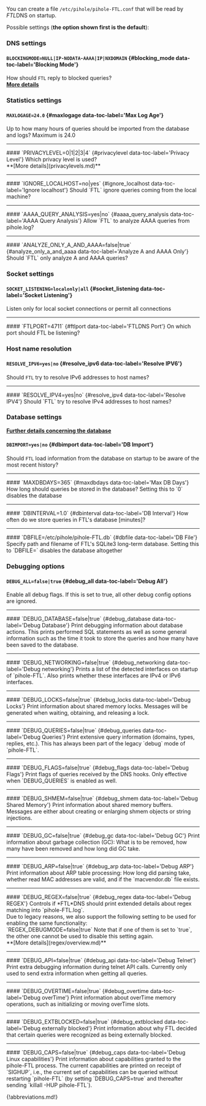 You can create a file `/etc/pihole/pihole-FTL.conf` that will be read by *FTL*DNS on startup.

Possible settings (**the option shown first is the default**):
### DNS settings

#### `BLOCKINGMODE=NULL|IP-NODATA-AAAA|IP|NXDOMAIN` {#blocking_mode data-toc-label='Blocking Mode'}
How should `FTL` reply to blocked queries?<br>
**[More details](blockingmode.md)**

### Statistics settings

#### `MAXLOGAGE=24.0` {#maxlogage data-toc-label='Max Log Age'}
  Up to how many hours of queries should be imported from the database and logs? Maximum is 24.0
<hr/>
#### `PRIVACYLEVEL=0|1|2|3|4` {#privacylevel data-toc-label='Privacy Level'}
  Which privacy level is used?<br>
**[More details](privacylevels.md)**
<hr/>
#### `IGNORE_LOCALHOST=no|yes` {#ignore_localhost data-toc-label='Ignore localhost'}
  Should `FTL` ignore queries coming from the local machine?
<hr/>
#### `AAAA_QUERY_ANALYSIS=yes|no` {#aaaa_query_analysis data-toc-label='AAAA Query Analysis'}
  Allow `FTL` to analyze AAAA queries from pihole.log?
<hr/>
#### `ANALYZE_ONLY_A_AND_AAAA=false|true` {#analyze_only_a_and_aaaa data-toc-label='Analyze A and AAAA Only'}
  Should `FTL` only analyze A and AAAA queries?

### Socket settings

#### `SOCKET_LISTENING=localonly|all` {#socket_listening data-toc-label='Socket Listening'}
  Listen only for local socket connections or permit all connections
<hr/>
#### `FTLPORT=4711` {#ftlport data-toc-label='FTLDNS Port'}
  On which port should FTL be listening?

### Host name resolution

#### `RESOLVE_IPV6=yes|no` {#resolve_ipv6 data-toc-label='Resolve IPV6'}
  Should `FTL` try to resolve IPv6 addresses to host names?
<hr/>
#### `RESOLVE_IPV4=yes|no` {#resolve_ipv4 data-toc-label='Resolve IPV4'}
  Should `FTL` try to resolve IPv4 addresses to host names?

### Database settings
**[Further details concerning the database](database.md)**

#### `DBIMPORT=yes|no` {#dbimport data-toc-label='DB Import'}
  Should `FTL` load information from the database on startup to be aware of the most recent history?
<hr/>
#### `MAXDBDAYS=365` {#maxdbdays data-toc-label='Max DB Days'}
  How long should queries be stored in the database? Setting this to `0` disables the database
<hr/>
#### `DBINTERVAL=1.0` {#dbinterval data-toc-label='DB Interval'}
  How often do we store queries in FTL's database [minutes]?
<hr/>
#### `DBFILE=/etc/pihole/pihole-FTL.db` {#dbfile data-toc-label='DB File'}
  Specify path and filename of FTL's SQLite3 long-term database. Setting this to `DBFILE=` disables the database altogether

### Debugging options

#### `DEBUG_ALL=false|true` {#debug_all data-toc-label='Debug All'}
  Enable all debug flags. If this is set to true, all other debug config options are ignored.
<hr/>
#### `DEBUG_DATABASE=false|true` {#debug_database data-toc-label='Debug Database'}
  Print debugging information about database actions. This prints performed SQL statements as well as some general information such as the time it took to store the queries and how many have been saved to the database.
<hr/>
#### `DEBUG_NETWORKING=false|true` {#debug_networking data-toc-label='Debug networking'}
  Prints a list of the detected interfaces on startup of `pihole-FTL`. Also prints whether these interfaces are IPv4 or IPv6 interfaces.
<hr/>
#### `DEBUG_LOCKS=false|true` {#debug_locks data-toc-label='Debug Locks'}
  Print information about shared memory locks. Messages will be generated when waiting, obtaining, and releasing a lock.
<hr/>
#### `DEBUG_QUERIES=false|true` {#debug_queries data-toc-label='Debug Queries'}
  Print extensive query information (domains, types, replies, etc.). This has always been part of the legacy `debug` mode of `pihole-FTL`.
<hr/>
#### `DEBUG_FLAGS=false|true` {#debug_flags data-toc-label='Debug Flags'}
  Print flags of queries received by the DNS hooks. Only effective when `DEBUG_QUERIES` is enabled as well.
<hr/>
#### `DEBUG_SHMEM=false|true` {#debug_shmem data-toc-label='Debug Shared Memory'}
  Print information about shared memory buffers. Messages are either about creating or enlarging shmem objects or string injections.
<hr/>
#### `DEBUG_GC=false|true` {#debug_gc data-toc-label='Debug GC'}
  Print information about garbage collection (GC): What is to be removed, how many have been removed and how long did GC take.
<hr/>
#### `DEBUG_ARP=false|true` {#debug_arp data-toc-label='Debug ARP'}
  Print information about ARP table processing: How long did parsing take, whether read MAC addresses are valid, and if the `macvendor.db` file exists.
<hr/>
#### `DEBUG_REGEX=false|true` {#debug_regex data-toc-label='Debug REGEX'}
  Controls if *FTL*DNS should print extended details about regex matching into `pihole-FTL.log`.<br>
  Due to legacy reasons, we also support the following setting to be used for enabling the same functionality:<br>
  `REGEX_DEBUGMODE=false|true`
  Note that if one of them is set to `true`, the other one cannot be used to disable this setting again.<br>
  **[More details](regex/overview.md)**
<hr/>
#### `DEBUG_API=false|true` {#debug_api data-toc-label='Debug Telnet'}
  Print extra debugging information during telnet API calls. Currently only used to send extra information when getting all queries.
<hr/>
#### `DEBUG_OVERTIME=false|true` {#debug_overtime data-toc-label='Debug overTime'}
  Print information about overTime memory operations, such as initializing or moving overTime slots.
<hr/>
#### `DEBUG_EXTBLOCKED=false|true` {#debug_extblocked data-toc-label='Debug externally blocked'}
  Print information about why FTL decided that certain queries were recognized as being externally blocked.
<hr/>
#### `DEBUG_CAPS=false|true` {#debug_caps data-toc-label='Debug Linux capabilities'}
  Print information about capabilities granted to the pihole-FTL process. The current capabilities are printed on receipt of `SIGHUP`, i.e., the current set of capabilities can be queried without restarting `pihole-FTL` (by setting `DEBUG_CAPS=true` and thereafter sending `killall -HUP pihole-FTL`).

{!abbreviations.md!}

